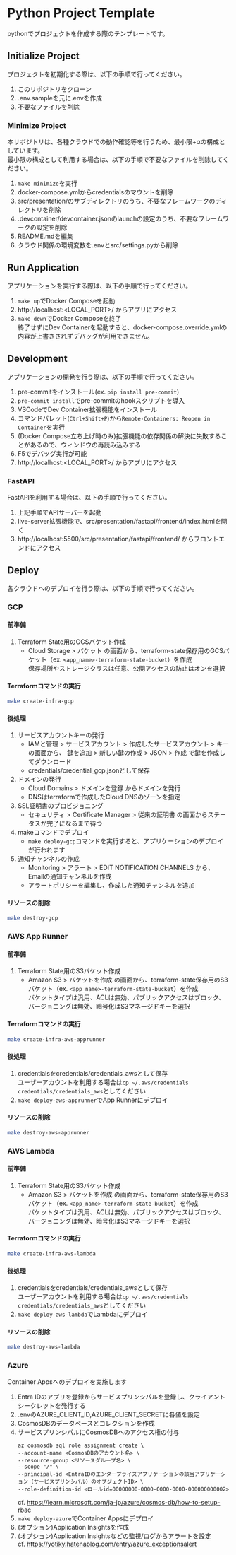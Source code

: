 # Python Project Template
pythonでプロジェクトを作成する際のテンプレートです。

## Initialize Project

プロジェクトを初期化する際は、以下の手順で行ってください。

1. このリポジトリをクローン
2. .env.sampleを元に.envを作成
3. 不要なファイルを削除

### Minimize Project

本リポジトリは、各種クラウドでの動作確認等を行うため、最小限+αの構成としています。  
最小限の構成として利用する場合は、以下の手順で不要なファイルを削除してください。

1. `make minimize`を実行
2. docker-compose.ymlからcredentialsのマウントを削除
3. src/presentation/のサブディレクトリのうち、不要なフレームワークのディレクトリを削除
4. .devcontainer/devcontainer.jsonのlaunchの設定のうち、不要なフレームワークの設定を削除
5. README.mdを編集
6. クラウド関係の環境変数を.envとsrc/settings.pyから削除

## Run Application

アプリケーションを実行する際は、以下の手順で行ってください。

1. `make up`でDocker Composeを起動
2. http://localhost:<LOCAL_PORT>/ からアプリにアクセス
3. `make down`でDocker Composeを終了  
   終了せずにDev Containerを起動すると、docker-compose.override.ymlの内容が上書きされずデバッグが利用できません。

## Development

アプリケーションの開発を行う際は、以下の手順で行ってください。

1. pre-commitをインストール(ex. `pip install pre-commit`)
2. `pre-commit install`でpre-commitのhookスクリプトを導入
3. VSCodeでDev Container拡張機能をインストール
4. コマンドパレット(`Ctrl+Shift+P`)から`Remote-Containers: Reopen in Container`を実行
5. (Docker Compose立ち上げ時のみ)拡張機能の依存関係の解決に失敗することがあるので、ウィンドウの再読み込みする
6. F5でデバッグ実行が可能
7. http://localhost:<LOCAL_PORT>/ からアプリにアクセス

### FastAPI

FastAPIを利用する場合は、以下の手順で行ってください。

1. 上記手順でAPIサーバーを起動
2. live-server拡張機能で、src/presentation/fastapi/frontend/index.htmlを開く
3. http://localhost:5500/src/presentation/fastapi/frontend/ からフロントエンドにアクセス

## Deploy

各クラウドへのデプロイを行う際は、以下の手順で行ってください。

### GCP

#### 前準備

1. Terraform State用のGCSバケット作成
    - Cloud Storage > バケット の画面から、terraform-state保存用のGCSバケット（ex. `<app_name>-terraform-state-bucket`）を作成  
        保存場所やストレージクラスは任意、公開アクセスの防止はオンを選択

#### Terraformコマンドの実行

```bash
make create-infra-gcp
```

#### 後処理

1. サービスアカウントキーの発行
    - IAMと管理 > サービスアカウント > 作成したサービスアカウント > キー の画面から、 鍵を追加 > 新しい鍵の作成 > JSON > 作成 で鍵を作成してダウンロード
    - credentials/credential_gcp.jsonとして保存
1. ドメインの発行
    - Cloud Domains > ドメインを登録 からドメインを発行
    - DNSはterraformで作成したCloud DNSのゾーンを指定
1. SSL証明書のプロビジョニング
    - セキュリティ > Certificate Manager > 従来の証明書 の画面からステータスが完了になるまで待つ
1. makeコマンドでデプロイ
    - `make deploy-gcp`コマンドを実行すると、アプリケーションのデプロイが行われます
1. 通知チャンネルの作成
    - Monitoring > アラート > EDIT NOTIFICATION CHANNELS から、Emailの通知チャンネルを作成
    - アラートポリシーを編集し、作成した通知チャンネルを追加

#### リソースの削除

```bash
make destroy-gcp
```

### AWS App Runner

#### 前準備

1. Terraform State用のS3バケット作成
    - Amazon S3 > バケットを作成 の画面から、terraform-state保存用のS3バケット（ex. `<app_name>-terraform-state-bucket`）を作成  
        バケットタイプは汎用、ACLは無効、パブリックアクセスはブロック、バージョニングは無効、暗号化はS3マネージドキーを選択

#### Terraformコマンドの実行

```bash
make create-infra-aws-apprunner
```

#### 後処理

1. credentialsをcredentials/credentials_awsとして保存  
   ユーザーアカウントを利用する場合は`cp ~/.aws/credentials credentials/credentials_aws`としてください
1. `make deploy-aws-apprunner`でApp Runnerにデプロイ

#### リソースの削除

```bash
make destroy-aws-apprunner
```

### AWS Lambda

#### 前準備

1. Terraform State用のS3バケット作成
    - Amazon S3 > バケットを作成 の画面から、terraform-state保存用のS3バケット（ex. `<app_name>-terraform-state-bucket`）を作成  
        バケットタイプは汎用、ACLは無効、パブリックアクセスはブロック、バージョニングは無効、暗号化はS3マネージドキーを選択

#### Terraformコマンドの実行
    
```bash
make create-infra-aws-lambda
```

#### 後処理

1. credentialsをcredentials/credentials_awsとして保存  
   ユーザーアカウントを利用する場合は`cp ~/.aws/credentials credentials/credentials_aws`としてください
1. `make deploy-aws-lambda`でLambdaにデプロイ

#### リソースの削除

```bash
make destroy-aws-lambda
```

### Azure

Container Appsへのデプロイを実施します

1. Entra IDのアプリを登録からサービスプリンシパルを登録し、クライアントシークレットを発行する
2. .envのAZURE_CLIENT_ID,AZURE_CLIENT_SECRETに各値を設定
3. CosmosDBのデータベースとコレクションを作成
4. サービスプリンシパルにCosmosDBへのアクセス権の付与  
    ```shell
    az cosmosdb sql role assignment create \
    --account-name <CosmosDBのアカウント名> \
    --resource-group <リソースグループ名> \
    --scope "/" \
    --principal-id <EntraIDのエンタープライズアプリケーションの該当アプリケーション（サービスプリンシパル）のオブジェクトID> \
    --role-definition-id <ロールid=00000000-0000-0000-0000-000000000002>
   ```   
    cf. https://learn.microsoft.com/ja-jp/azure/cosmos-db/how-to-setup-rbac
5. `make deploy-azure`でContainer Appsにデプロイ
6. (オプション)Application Insightsを作成
7. (オプション)Application Insightsなどの監視/ログからアラートを設定  
  cf. https://yotiky.hatenablog.com/entry/azure_exceptionsalert
